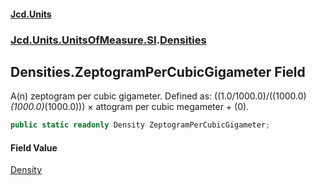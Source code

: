 #### [Jcd.Units](index.md 'index')
### [Jcd.Units.UnitsOfMeasure.SI](Jcd.Units.UnitsOfMeasure.SI.md 'Jcd.Units.UnitsOfMeasure.SI').[Densities](Densities.md 'Jcd.Units.UnitsOfMeasure.SI.Densities')

## Densities.ZeptogramPerCubicGigameter Field

A(n) zeptogram per cubic gigameter. Defined as: ((1.0/1000.0)/((1000.0)*(1000.0)*(1000.0))) × attogram per cubic megameter + (0).

```csharp
public static readonly Density ZeptogramPerCubicGigameter;
```

#### Field Value
[Density](Density.md 'Jcd.Units.UnitTypes.Density')